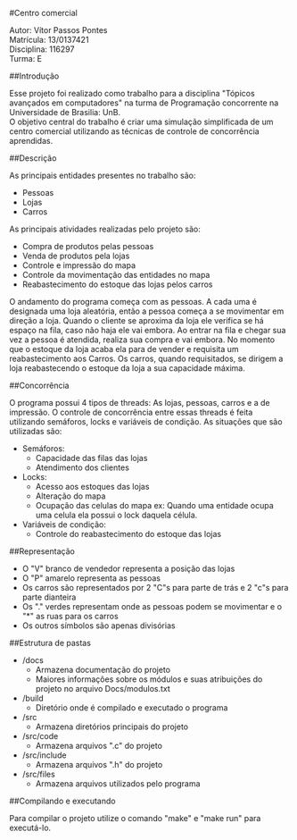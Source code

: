 #Centro comercial

Autor: Vítor Passos Pontes  
Matrícula: 13/0137421  
Disciplina: 116297  
Turma: E  

##Introdução

Esse projeto foi realizado como trabalho para a disciplina "Tópicos avançados em computadores" na turma de Programação concorrente na Universidade de Brasilia: UnB.  
O objetivo central do trabalho é criar uma simulação simplificada de um centro
comercial utilizando as técnicas de controle de concorrência aprendidas.

##Descrição

As principais entidades presentes no trabalho são:

- Pessoas
- Lojas
- Carros

As principais atividades realizadas pelo projeto são:

- Compra de produtos pelas pessoas
- Venda de produtos pela lojas
- Controle e impressão do mapa
- Controle da movimentação das entidades no mapa
- Reabastecimento do estoque das lojas pelos carros

O andamento do programa começa com as pessoas. A cada uma é designada uma loja aleatória, então a pessoa começa a se movimentar em direção a loja. Quando o cliente se aproxima da loja ele verifica se há espaço na fila, caso não haja ele vai embora. 
Ao entrar na fila e chegar sua vez a pessoa é atendida, realiza sua compra e vai embora. No momento que o estoque da loja acaba ela para de vender e requisita um reabastecimento aos Carros.
Os carros, quando requisitados, se dirigem a loja reabastecendo o estoque da loja a sua capacidade máxima.

##Concorrência

O programa possui 4 tipos de threads: As lojas, pessoas, carros e a de impressão.
O controle de concorrência entre essas threads é feita utilizando semáforos, locks e variáveis de condição. As situações que são utilizadas são:

- Semáforos:
    + Capacidade das filas das lojas
    + Atendimento dos clientes
- Locks:
    + Acesso aos estoques das lojas
    + Alteração do mapa 
    + Ocupação das celulas do mapa ex: Quando uma entidade ocupa uma celula ela possui o lock daquela célula.
- Variáveis de condição:
    + Controle do reabastecimento do estoque das lojas

##Representação

- O "V" branco de vendedor representa a posição das lojas
- O "P" amarelo representa as pessoas
- Os carros são representados por 2 "C"s para parte de trás e 2 "c"s para parte dianteira
- Os "." verdes representam onde as pessoas podem se movimentar e o "*" as ruas para os carros
- Os outros símbolos são apenas divisórias

##Estrutura de pastas

- /docs
    + Armazena documentação do projeto
    + Maiores informações sobre os módulos e suas atribuições do projeto no arquivo Docs/modulos.txt
- /build
    + Diretório onde é compilado e executado o programa
- /src
    + Armazena diretórios principais do projeto
- /src/code
    + Armazena arquivos ".c" do projeto
- /src/include
    + Armazena arquivos ".h" do projeto
- /src/files
    + Armazena arquivos utilizados pelo programa

##Compilando e executando

Para compilar o projeto utilize o comando "make" e "make run" para executá-lo.